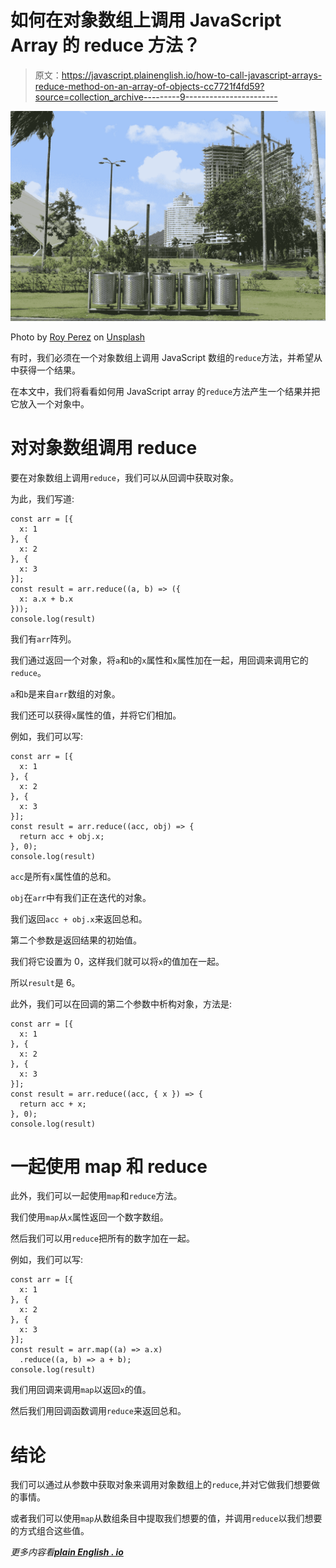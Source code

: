 # 如何在对象数组上调用 JavaScript Array 的 reduce 方法？

> 原文：<https://javascript.plainenglish.io/how-to-call-javascript-arrays-reduce-method-on-an-array-of-objects-cc7721f4fd59?source=collection_archive---------9----------------------->

![](img/e3a15dcf5b3fa73dea8222d6d5d7b718.png)

Photo by [Roy Perez](https://unsplash.com/@rmbdlp?utm_source=medium&utm_medium=referral) on [Unsplash](https://unsplash.com?utm_source=medium&utm_medium=referral)

有时，我们必须在一个对象数组上调用 JavaScript 数组的`reduce`方法，并希望从中获得一个结果。

在本文中，我们将看看如何用 JavaScript array 的`reduce`方法产生一个结果并把它放入一个对象中。

# 对对象数组调用 reduce

要在对象数组上调用`reduce`，我们可以从回调中获取对象。

为此，我们写道:

```
const arr = [{
  x: 1
}, {
  x: 2
}, {
  x: 3
}];
const result = arr.reduce((a, b) => ({
  x: a.x + b.x
}));
console.log(result)
```

我们有`arr`阵列。

我们通过返回一个对象，将`a`和`b`的`x`属性和`x`属性加在一起，用回调来调用它的`reduce`。

`a`和`b`是来自`arr`数组的对象。

我们还可以获得`x`属性的值，并将它们相加。

例如，我们可以写:

```
const arr = [{
  x: 1
}, {
  x: 2
}, {
  x: 3
}];
const result = arr.reduce((acc, obj) => {
  return acc + obj.x;
}, 0);
console.log(result)
```

`acc`是所有`x`属性值的总和。

`obj`在`arr`中有我们正在迭代的对象。

我们返回`acc + obj.x`来返回总和。

第二个参数是返回结果的初始值。

我们将它设置为 0，这样我们就可以将`x`的值加在一起。

所以`result`是 6。

此外，我们可以在回调的第二个参数中析构对象，方法是:

```
const arr = [{
  x: 1
}, {
  x: 2
}, {
  x: 3
}];
const result = arr.reduce((acc, { x }) => {
  return acc + x;
}, 0);
console.log(result)
```

# 一起使用 map 和 reduce

此外，我们可以一起使用`map`和`reduce`方法。

我们使用`map`从`x`属性返回一个数字数组。

然后我们可以用`reduce`把所有的数字加在一起。

例如，我们可以写:

```
const arr = [{
  x: 1
}, {
  x: 2
}, {
  x: 3
}];
const result = arr.map((a) => a.x)
  .reduce((a, b) => a + b);
console.log(result)
```

我们用回调来调用`map`以返回`x`的值。

然后我们用回调函数调用`reduce`来返回总和。

# 结论

我们可以通过从参数中获取对象来调用对象数组上的`reduce`,并对它做我们想要做的事情。

或者我们可以使用`map`从数组条目中提取我们想要的值，并调用`reduce`以我们想要的方式组合这些值。

*更多内容看*[***plain English . io***](http://plainenglish.io)